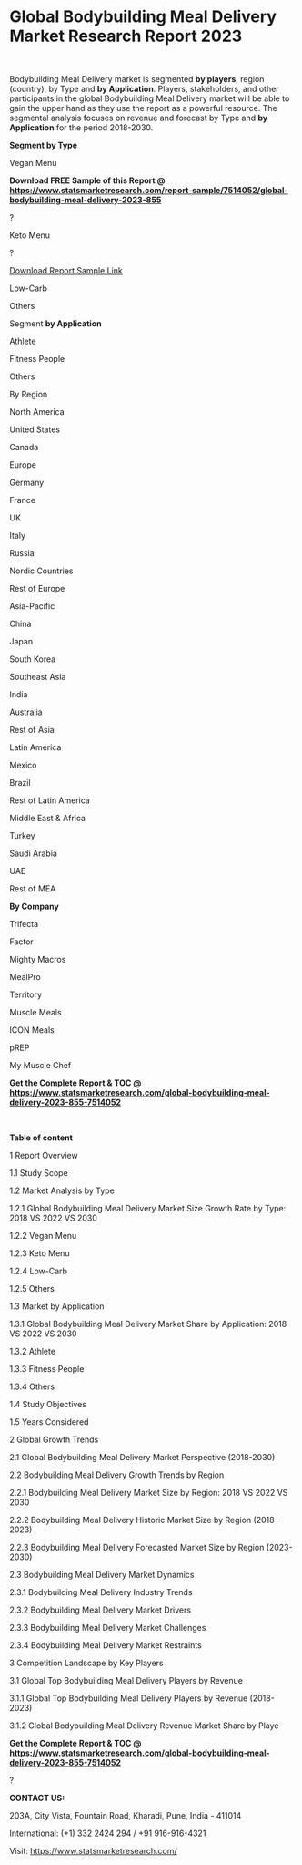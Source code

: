 <h1>Global Bodybuilding Meal Delivery Market Research Report 2023</h1><br/><p>Bodybuilding Meal Delivery market is segmented <strong>by players</strong>, region (country), by Type and <strong>by Application</strong>. Players, stakeholders, and other participants in the global Bodybuilding Meal Delivery market will be able to gain the upper hand as they use the report as a powerful resource. The segmental analysis focuses on revenue and forecast by Type and <strong>by Application</strong> for the period 2018-2030.</p>
 
 
 
 <p><strong>Segment by Type</strong></p>
 
 
 
 <p>Vegan Menu</p>
 
 
 
 <div><b>Download FREE Sample of this Report @ <a href="https://www.statsmarketresearch.com/download-free-sample/7514052/global-bodybuilding-meal-delivery-2023-855">https://www.statsmarketresearch.com/report-sample/7514052/global-bodybuilding-meal-delivery-2023-855</a></b></div>
 
 
 
 <p>? </p>
 
 
 
 <p>Keto Menu</p>
 
 
 
 <p>? </p>
 
 
 
 <p><a href="https://www.statsmarketresearch.com/download-free-sample/7514052/global-bodybuilding-meal-delivery-2023-855">Download Report Sample Link</a></p>
 
 
 
 <p>Low-Carb</p>
 
 
 
 <p>Others</p>
 
 
 
 <p>Segment <strong>by Application</strong></p>
 
 
 
 <p>Athlete</p>
 
 
 
 <p>Fitness People</p>
 
 
 
 <p>Others</p>
 
 
 
 <p>By Region</p>
 
 
 
 <p>North America</p>
 
 
 
 <p>United States</p>
 
 
 
 <p>Canada</p>
 
 
 
 <p>Europe</p>
 
 
 
 <p>Germany</p>
 
 
 
 <p>France</p>
 
 
 
 <p>UK</p>
 
 
 
 <p>Italy</p>
 
 
 
 <p>Russia</p>
 
 
 
 <p>Nordic Countries</p>
 
 
 
 <p>Rest of Europe</p>
 
 
 
 <p>Asia-Pacific</p>
 
 
 
 <p>China</p>
 
 
 
 <p>Japan</p>
 
 
 
 <p>South Korea</p>
 
 
 
 <p>Southeast Asia</p>
 
 
 
 <p>India</p>
 
 
 
 <p>Australia</p>
 
 
 
 <p>Rest of Asia</p>
 
 
 
 <p>Latin America</p>
 
 
 
 <p>Mexico</p>
 
 
 
 <p>Brazil</p>
 
 
 
 <p>Rest of Latin America</p>
 
 
 
 <p>Middle East & Africa</p>
 
 
 
 <p>Turkey</p>
 
 
 
 <p>Saudi Arabia</p>
 
 
 
 <p>UAE</p>
 
 
 
 <p>Rest of MEA</p>
 
 
 
 <p><strong>By Company</strong></p>
 
 
 
 <p>Trifecta</p>
 
 
 
 <p>Factor</p>
 
 
 
 <p>Mighty Macros</p>
 
 
 
 <p>MealPro</p>
 
 
 
 <p>Territory</p>
 
 
 
 <p>Muscle Meals</p>
 
 
 
 <p>ICON Meals</p>
 
 
 
 <p>pREP</p>
 
 
 
 <p>My Muscle Chef</p>
 
 
 
 <div><b>Get the Complete Report & TOC @ <a href="https://www.statsmarketresearch.com/global-bodybuilding-meal-delivery-2023-855-7514052">https://www.statsmarketresearch.com/global-bodybuilding-meal-delivery-2023-855-7514052</a></b></div>
 
 
 
 <p><br />
 
 <b>Table of content</b></p>
 
 
 
 <p>1 Report Overview<br />
 
 1.1 Study Scope<br />
 
 1.2 Market Analysis by Type<br />
 
 1.2.1 Global Bodybuilding Meal Delivery Market Size Growth Rate by Type: 2018 VS 2022 VS 2030<br />
 
 1.2.2 Vegan Menu<br />
 
 1.2.3 Keto Menu<br />
 
 1.2.4 Low-Carb<br />
 
 1.2.5 Others<br />
 
 1.3 Market by Application<br />
 
 1.3.1 Global Bodybuilding Meal Delivery Market Share by Application: 2018 VS 2022 VS 2030<br />
 
 1.3.2 Athlete<br />
 
 1.3.3 Fitness People<br />
 
 1.3.4 Others<br />
 
 1.4 Study Objectives<br />
 
 1.5 Years Considered<br />
 
 2 Global Growth Trends<br />
 
 2.1 Global Bodybuilding Meal Delivery Market Perspective (2018-2030)<br />
 
 2.2 Bodybuilding Meal Delivery Growth Trends by Region<br />
 
 2.2.1 Bodybuilding Meal Delivery Market Size by Region: 2018 VS 2022 VS 2030<br />
 
 2.2.2 Bodybuilding Meal Delivery Historic Market Size by Region (2018-2023)<br />
 
 2.2.3 Bodybuilding Meal Delivery Forecasted Market Size by Region (2023-2030)<br />
 
 2.3 Bodybuilding Meal Delivery Market Dynamics<br />
 
 2.3.1 Bodybuilding Meal Delivery Industry Trends<br />
 
 2.3.2 Bodybuilding Meal Delivery Market Drivers<br />
 
 2.3.3 Bodybuilding Meal Delivery Market Challenges<br />
 
 2.3.4 Bodybuilding Meal Delivery Market Restraints<br />
 
 3 Competition Landscape by Key Players<br />
 
 3.1 Global Top Bodybuilding Meal Delivery Players by Revenue<br />
 
 3.1.1 Global Top Bodybuilding Meal Delivery Players by Revenue (2018-2023)<br />
 
 3.1.2 Global Bodybuilding Meal Delivery Revenue Market Share by Playe</p>
 
 
 
 <div><b>Get the Complete Report & TOC @ <a href="https://www.statsmarketresearch.com/global-bodybuilding-meal-delivery-2023-855-7514052">https://www.statsmarketresearch.com/global-bodybuilding-meal-delivery-2023-855-7514052</a></b></div>
 
 
 
 <p>? </p>
 
 
 
 <p><b>CONTACT US:</b><br />
 
 203A, City Vista, Fountain Road, Kharadi, Pune, India - 411014<br />
 
 International: (+1) 332 2424 294 / +91 916-916-4321<br />
 
 Visit: <a href="https://www.statsmarketresearch.com/">https://www.statsmarketresearch.com/</a></p>